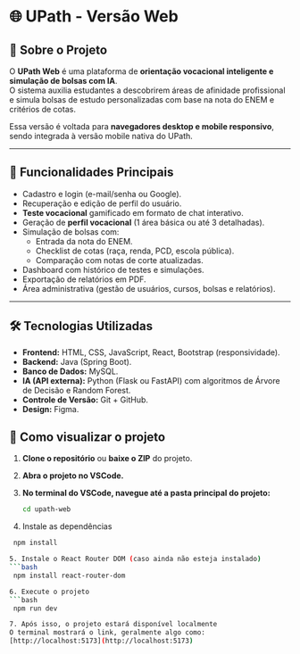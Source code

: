 # 🌐 UPath - Versão Web

## 📌 Sobre o Projeto
O **UPath Web** é uma plataforma de **orientação vocacional inteligente e simulação de bolsas com IA**.  
O sistema auxilia estudantes a descobrirem áreas de afinidade profissional e simula bolsas de estudo personalizadas com base na nota do ENEM e critérios de cotas.

Essa versão é voltada para **navegadores desktop e mobile responsivo**, sendo integrada à versão mobile nativa do UPath.

---

## 🚀 Funcionalidades Principais
- Cadastro e login (e-mail/senha ou Google).
- Recuperação e edição de perfil do usuário.
- **Teste vocacional** gamificado em formato de chat interativo.
- Geração de **perfil vocacional** (1 área básica ou até 3 detalhadas).
- Simulação de bolsas com:
  - Entrada da nota do ENEM.
  - Checklist de cotas (raça, renda, PCD, escola pública).
  - Comparação com notas de corte atualizadas.
- Dashboard com histórico de testes e simulações.
- Exportação de relatórios em PDF.
- Área administrativa (gestão de usuários, cursos, bolsas e relatórios).

---

## 🛠️ Tecnologias Utilizadas
- **Frontend:** HTML, CSS, JavaScript, React, Bootstrap (responsividade).
- **Backend:** Java (Spring Boot).
- **Banco de Dados:** MySQL.
- **IA (API externa):** Python (Flask ou FastAPI) com algoritmos de Árvore de Decisão e Random Forest.
- **Controle de Versão:** Git + GitHub.
- **Design:** Figma.

## 🚀 Como visualizar o projeto

1. **Clone o repositório** ou **baixe o ZIP** do projeto.

2. **Abra o projeto no VSCode.**

3. **No terminal do VSCode, navegue até a pasta principal do projeto:**
   ```bash
   cd upath-web

4. Instale as dependências
  ```bash
   npm install

5. Instale o React Router DOM (caso ainda não esteja instalado)
  ```bash
   npm install react-router-dom

6. Execute o projeto
  ```bash
   npm run dev

7. Após isso, o projeto estará disponível localmente  
  O terminal mostrará o link, geralmente algo como:  
  [http://localhost:5173](http://localhost:5173)

